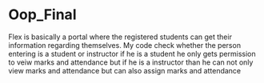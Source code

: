 # Oop_Final
Flex is basically a portal where the registered students can get their information regarding themselves. My code check whether the person entering is a student or instructor if he is a student he only gets permission to veiw marks and attendance but if he is a instructor than he can not only view marks and attendance but can also assign marks and attendance
